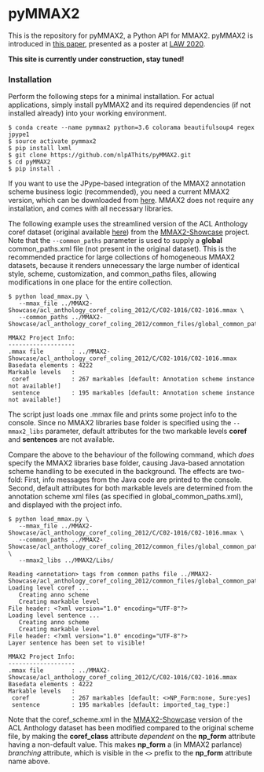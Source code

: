 # pyMMAX2

This is the repository for pyMMAX2, a Python API for MMAX2. pyMMAX2 is introduced in <a href="https://github.com/nlpAThits/pyMMAX2/raw/main/LAW20_Final.pdf">this paper</a>, presented as a poster at <a href="https://sigann.github.io/LAW-XIV-2020/">LAW 2020</a>.

**This site is currently under construction, stay tuned!**

### Installation
Perform the following steps for a minimal installation. For actual applications, simply install pyMMAX2 and its required dependencies (if not installed already) into your working environment.

```
$ conda create --name pymmax2 python=3.6 colorama beautifulsoup4 regex jpype1
$ source activate pymmax2
$ pip install lxml
$ git clone https://github.com/nlpAThits/pyMMAX2.git
$ cd pyMMAX2
$ pip install .
```

If you want to use the JPype-based integration of the MMAX2 annotation scheme business logic (recommended), you need a current MMAX2 version, which can be downloaded from <a href="https://github.com/nlpAThits/MMAX2">here</a>.
MMAX2 does not require any installation, and comes with all necessary libraries. 

The following example uses the streamlined version of the ACL Anthology coref dataset (original available <a href="https://www.aclweb.org/anthology/C12-2103/">here</a>) from the <a href="https://github.com/nlpAThits/MMAX2-Showcase">MMAX2-Showcase</a> project. 
Note that the `--common_paths` parameter is used to supply a **global** common_paths.xml file (not present in the original dataset). This is the recommended practice for large collections of homogeneous MMAX2 datasets, because it renders unnecessary the large number of identical style, scheme, customization, and common_paths files, allowing modifications in one place for the entire collection.
```
$ python load_mmax.py \
   --mmax_file ../MMAX2-Showcase/acl_anthology_coref_coling_2012/C/C02-1016/C02-1016.mmax \
   --common_paths ../MMAX2-Showcase/acl_anthology_coref_coling_2012/common_files/global_common_paths.xml 
         
MMAX2 Project Info:
-------------------
.mmax file        : ../MMAX2-Showcase/acl_anthology_coref_coling_2012/C/C02-1016/C02-1016.mmax
Basedata elements : 4222
Markable levels   :
 coref            : 267 markables [default: Annotation scheme instance not available!]
 sentence         : 195 markables [default: Annotation scheme instance not available!]
```
The script just loads one .mmax file and prints some project info to the console. Since no MMAX2 libraries base folder is specified using the `--mmax2_libs` parameter, default attributes for the two markable levels **coref** and **sentences** are not available. 

Compare the above to the behaviour of the following command, which *does* specify the MMAX2 libraries base folder, causing Java-based annotation scheme handling to be executed in the background. 
The effects are two-fold: 
First, info messages from the Java code are printed to the console.
Second, default attributes for both markable levels are determined from the annotation scheme xml files (as specified in global_common_paths.xml), and displayed with the project info.

```
$ python load_mmax.py \
   --mmax_file ../MMAX2-Showcase/acl_anthology_coref_coling_2012/C/C02-1016/C02-1016.mmax \
   --common_paths ../MMAX2-Showcase/acl_anthology_coref_coling_2012/common_files/global_common_paths.xml \
   --mmax2_libs ../MMAX2/Libs/

Reading <annotation> tags from common paths file ../MMAX2-Showcase/acl_anthology_coref_coling_2012/common_files/global_common_paths.xml
Loading level coref ... 
   Creating anno scheme
   Creating markable level
File header: <?xml version="1.0" encoding="UTF-8"?>
Loading level sentence ... 
   Creating anno scheme
   Creating markable level
File header: <?xml version="1.0" encoding="UTF-8"?>
Layer sentence has been set to visible!

MMAX2 Project Info:
-------------------
.mmax file        : ../MMAX2-Showcase/acl_anthology_coref_coling_2012/C/C02-1016/C02-1016.mmax
Basedata elements : 4222
Markable levels   :
 coref            : 267 markables [default: <>NP_Form:none, Sure:yes]
 sentence         : 195 markables [default: imported_tag_type:]
```
Note that the coref_scheme.xml in the <a href="https://github.com/nlpAThits/MMAX2-Showcase">MMAX2-Showcase</a> version of the ACL Anthology dataset has been modified compared to the original scheme file, by making the **coref_class** attribute *dependent* on the **np_form** attribute having a non-default value.
This makes **np_form** a (in MMAX2 parlance) _branching_ attribute, which is visible in the `<>` prefix to the **np_form** attribute name above.
